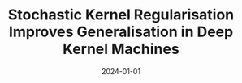 ---
title: "Stochastic Kernel Regularisation Improves Generalisation in Deep Kernel Machines"
collection: publications
category: publications
permalink: /publication/2024-01-01-stochastic-kernel
excerpt: 'This paper shows how stochastic kernel regularization can improve generalization in deep kernel machines.'
date: 2024-01-01
venue: 'NeurIPS'
paperurl: 'http://academicpages.github.io/files/stochastic_kernel_2024.pdf'
citation: 'Milsom E, Anson B, Aitchison L. (2024). &quot;Stochastic Kernel Regularisation Improves Generalisation in Deep Kernel Machines.&quot; <i>NeurIPS</i>.'
--- 